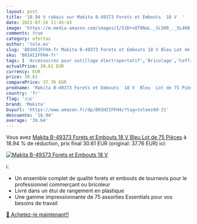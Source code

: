 ```yaml
---
layout: post
title: '18.94 % rabais sur Makita B-49373 Forets et Embouts  18 V  '
date: 2021-07-16 11:45:43
image: 'https://m.media-amazon.com/images/I/51D+vQT8NaL._SL500_._SL400_.jpg'
comments: true
category: ofertas
author: 'tole.es'
slug: 'B01HIIFFH4-fr Makita B-49373 Forets et Embouts 18 V Bleu Lot de 75 Pièces'
sku: 'B01HIIFFH4-fr'
tags: [ 'Accessoires pour outillage électroportatif','Bricolage','Coffrets de forets','Outillage à main et électroportatif','makita', ]
actualPrice: 30.61 EUR
currency: EUR
price: 30.61
comparePrice: 37.76 EUR
prodname: 'Makita B-49373 Forets et Embouts  18 V  Bleu  Lot de 75 Pièces'
country: 'fr'
flag: '🇫🇷'
brand: 'Makita'
buyurl: 'https://www.amazon.fr/dp/B01HIIFFH4/?tag=tolees0d-21'
descuento: '18.94'
average: '39.64'
---
```


Vous avez [Makita B-49373 Forets et Embouts  18 V  Bleu  Lot de 75 Pièces](https://www.amazon.fr/dp/B01HIIFFH4/?tag=tolees0d-21)  à  18.94 % de réduction, prix final  30.61 EUR (original: 37.76 EUR) ici:

[![Makita B-49373 Forets et Embouts  18 V  ](https://m.media-amazon.com/images/I/51D+vQT8NaL._SL500_._SL400_.jpg)](https://www.amazon.fr/dp/B01HIIFFH4/?tag=tolees0d-21)

ℹ️:

- Un ensemble complet de qualité forets et embouts de tournevis pour le professionnel commerçant ou bricoleur
- Livré dans un étui de rangement en plastique
- Une gamme impressionnante de 75 assorties Essentials pour vos besoins de travail

[🛒 Achetez-le maintenant!!](https://www.amazon.fr/dp/B01HIIFFH4/?tag=tolees0d-21)
